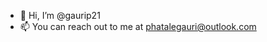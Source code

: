 - 👋 Hi, I’m @gaurip21
- 📫 You can reach out to me at phatalegauri@outlook.com

<!---
gaurip21/gaurip21 is a ✨ special ✨ repository because its `README.md` (this file) appears on your GitHub profile.
You can click the Preview link to take a look at your changes.
--->
